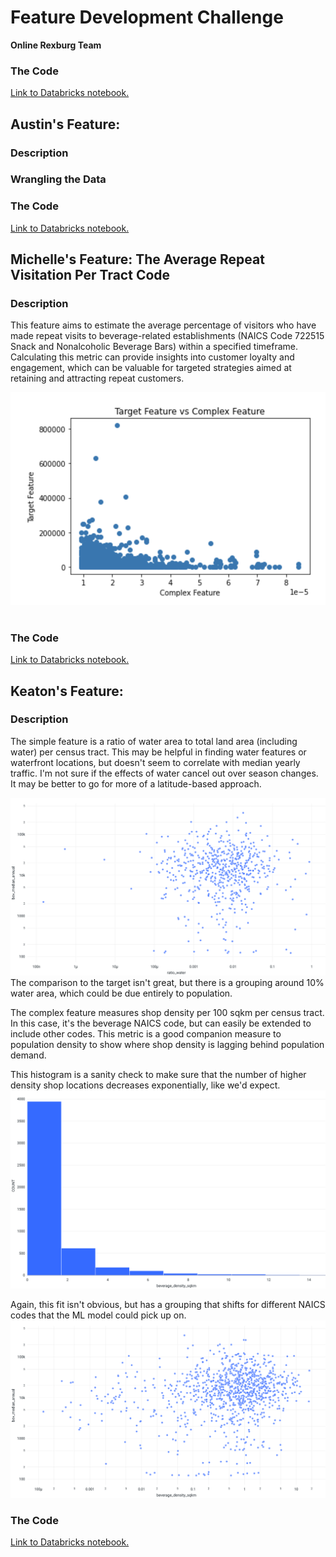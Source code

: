 # Feature Development Challenge

**Online Rexburg Team**

### The Code
[Link to Databricks notebook.]()



## Austin's Feature:

### Description


### Wrangling the Data






### The Code
[Link to Databricks notebook.]()

## Michelle's Feature: The Average Repeat Visitation Per Tract Code

### Description

This feature aims to estimate the average percentage of visitors who have made repeat visits to beverage-related establishments (NAICS Code 722515 Snack and Nonalcoholic Beverage Bars) within a specified timeframe. Calculating this metric can provide insights into customer loyalty and engagement, which can be valuable for targeted strategies aimed at retaining and attracting repeat customers.


![Target Feature vs AVG Repeat Visitation Rate](feature.png)
![]()

### The Code
[Link to Databricks notebook.](https://dbc-d55ab3ee-ad9a.cloud.databricks.com/?o=1721200461604912#notebook/3014236572135529/command/3014236572135530)

## Keaton's Feature: 

### Description
The simple feature is a ratio of water area to total land area (including water) per census tract. This may be helpful in finding water features or waterfront locations, but doesn't seem to correlate with median yearly traffic. I'm not sure if the effects of water cancel out over season changes. It may be better to go for more of a latitude-based approach.

![water-ratio-tract](log-log_ratio-water-tract_feature.png)
The comparison to the target isn't great, but there is a grouping around 10% water area, which could be due entirely to population.

The complex feature measures shop density per 100 sqkm per census tract. In this case, it's the beverage NAICS code, but can easily be extended to include other codes. This metric is a good companion measure to population density to show where shop density is lagging behind population demand.

This histogram is a sanity check to make sure that the number of higher density shop locations decreases exponentially, like we'd expect.
![bev-density-histogram](beverage-density_sanity-check.png)

Again, this fit isn't obvious, but has a grouping that shifts for different NAICS codes that the ML model could pick up on.
![bev-density-plot](log-log_beverage-density_target.png)


### The Code
[Link to Databricks notebook.](ComplexFeatureChallenge.ipynb)

